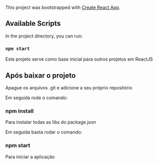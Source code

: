 This project was bootstrapped with [Create React App](https://github.com/facebook/create-react-app).

## Available Scripts

In the project directory, you can run:

### `npm start`

Este projeto serve como base inicial para outros projetos em ReactJS

## Após baixar o projeto

Apague os arquivos .git e adicione a seu próprio repositório

Em seguida rode o comando:

### npm install

Para instalar todas as libs do package.json

Em seguida basta rodar o comando:

### npm start

Para iniciar a aplicação